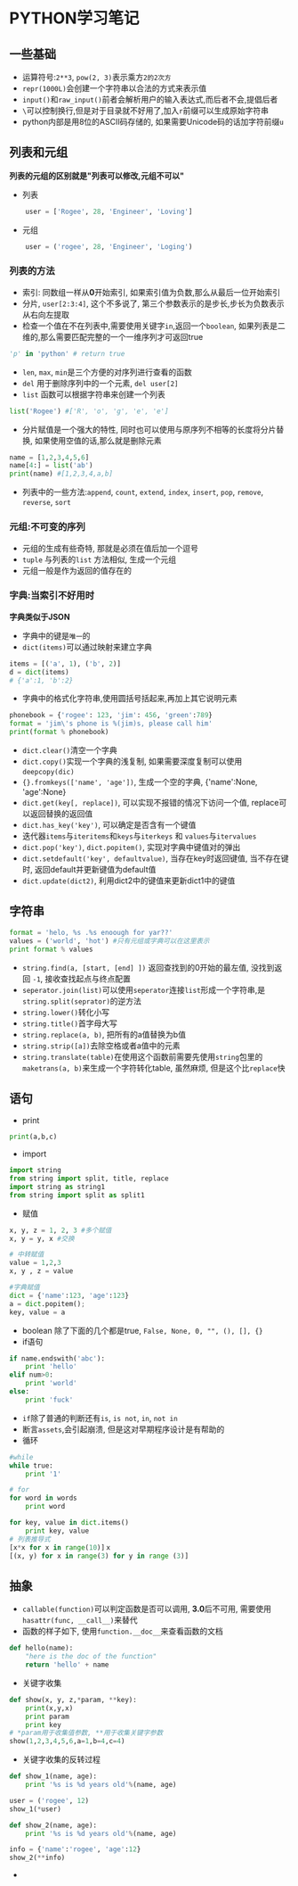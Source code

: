 PYTHON学习笔记
======================

一些基础
-----------------

* 运算符号:`2**3`, `pow(2, 3)`表示乘方`2的2次方`  
* `repr(1000L)`会创建一个字符串以合法的方式来表示值  
* `input()`和`raw_input()`前者会解析用户的输入表达式,而后者不会,提倡后者  
* `\`可以控制换行,但是对于目录就不好用了,加入`r`前缀可以生成原始字符串  
* python内部是用8位的ASCII码存储的, 如果需要Unicode码的话加字符前缀`u`  


列表和元组
-----------------

**列表的元组的区别就是"列表可以修改,元组不可以"**

* 列表
```python
    user = ['Rogee', 28, 'Engineer', 'Loving']
```

* 元组  
```python
    user = ('rogee', 28, 'Engineer', 'Loging')
```

### 列表的方法  
* 索引: 同数组一样从**0**开始索引, 如果索引值为负数,那么从最后一位开始索引  
* 分片, `user[2:3:4]`, 这个不多说了, 第三个参数表示的是步长,步长为负数表示从右向左提取  
* 检查一个值在不在列表中,需要使用关键字`in`,返回一个`boolean`, 如果列表是二维的,那么需要匹配完整的一个一维序列才可返回true  
```python
'p' in 'python' # return true
```
* `len`, `max`, `min`是三个方便的对序列进行查看的函数  
* `del` 用于删除序列中的一个元素, `del user[2]`  
* `list` 函数可以根据字符串来创建一个列表  
```python
list('Rogee') #['R', 'o', 'g', 'e', 'e']
```
* 分片赋值是一个强大的特性, 同时也可以使用与原序列不相等的长度将分片替换, 如果使用空值的话,那么就是删除元素  
```python
name = [1,2,3,4,5,6]
name[4:] = list('ab')
print(name) #[1,2,3,4,a,b]
```
* 列表中的一些方法:`append`, `count`, `extend`, `index`, `insert`, `pop`, `remove`, `reverse`, `sort`  

### 元组:不可变的序列
* 元组的生成有些奇特, 那就是必须在值后加一个逗号  
* `tuple` 与列表的`list` 方法相似, 生成一个元组  
* 元组一般是作为返回的值存在的  

### 字典:当索引不好用时  

**字典类似于JSON**
* 字典中的键是`唯一`的  
* `dict(items)`可以通过映射来建立字典  
```python
items = [('a', 1), ('b', 2)]
d = dict(items)
# {'a':1, 'b':2}
```  
* 字典中的格式化字符串,使用圆括号括起来,再加上其它说明元素  
```python
phonebook = {'rogee': 123, 'jim': 456, 'green':789}
format = 'jim\'s phone is %(jim)s, please call him'
print(format % phonebook)
```
* `dict.clear()`清空一个字典  
* `dict.copy()`实现一个字典的浅复制, 如果需要深度复制可以使用`deepcopy(dic)`  
* `{}.fromkeys(['name', 'age'])`, 生成一个空的字典, {'name':None, 'age':None}
* `dict.get(key[, replace])`, 可以实现不报错的情况下访问一个值, replace可以返回替换的返回值  
* `dict.has_key('key')`, 可以确定是否含有一个键值  
* 迭代器`items`与`iteritems`和`keys`与`iterkeys` 和 `values`与`itervalues`  
* `dict.pop('key')`, `dict.popitem()`, 实现对字典中键值对的弹出
* `dict.setdefault('key', defaultvalue)`, 当存在key时返回键值, 当不存在键时, 返回default并更新键值为default值  
* `dict.update(dict2)`, 利用dict2中的键值来更新dict1中的键值  

## 字符串  
```python
format = 'helo, %s .%s enoough for yar??'
values = ('world', 'hot') #只有元组或字典可以在这里表示
print format % values
```
* `string.find(a, [start, [end] ])` 返回查找到的0开始的最左值, 没找到返回 `-1`, 接收查找起点与终点配置    
* `seperator.join(list)`可以使用`seperator`连接`list`形成一个字符串,是`string.split(seprator)`的逆方法  
* `string.lower()`转化小写  
* `string.title()`首字母大写  
* `string.replace(a, b)`, 把所有的a值替换为b值  
* `string.strip([a])`去除空格或者a值中的元素  
* `string.translate(table)`在使用这个函数前需要先使用`string`包里的`maketrans(a, b)`来生成一个字符转化table, 虽然麻烦, 但是这个比`replace`快  


## 语句   

* print  
```python
print(a,b,c)
```
* import  
```python
import string
from string import split, title, replace
import string as string1
from string import split as split1
```
* 赋值  
```python
x, y, z = 1, 2, 3 #多个赋值
x, y = y, x #交换

# 中转赋值
value = 1,2,3
x, y , z = value

#字典赋值
dict = {'name':123, 'age':123}
a = dict.popitem();
key, value = a
```

* boolean 除了下面的几个都是true, `False, None, 0, "", (), [], {}`  
* if语句
```python
if name.endswith('abc'):
    print 'hello'
elif num>0:
    print 'world'
else:
    print 'fuck'
```
* `if`除了普通的判断还有`is`, `is not`, `in`, `not in`  
* 断言`assets`,会引起崩溃, 但是这对早期程序设计是有帮助的  
* 循环
```python
#while
while true:
    print '1'

# for 
for word in words
    print word

for key, value in dict.items()
    print key, value
# 列表推导式
[x*x for x in range(10)]ｘ
[(x, y) for x in range(3) for y in range (3)]
```

## 抽象  
* `callable(function)`可以判定函数是否可以调用, **3.0**后不可用, 需要使用`hasattr(func, __call__)`来替代     
* 函数的样子如下, 使用`function.__doc__`来查看函数的文档   
```python
def hello(name):
    "here is the doc of the function"
    return 'hello' + name
```
* 关键字收集  
```python
def show(x, y, z,*param, **key):
    print(x,y,x)
    print param
    print key
# *param用于收集值参数, **用于收集关键字参数
show(1,2,3,4,5,6,a=1,b=4,c=4)
```
* 关键字收集的反转过程  
```python
def show_1(name, age):
    print '%s is %d years old'%(name, age)

user = ('rogee', 12)
show_1(*user)

def show_2(name, age):
    print '%s is %d years old'%(name, age)

info = {'name':'rogee', 'age':12}
show_2(**info)
```
* 
